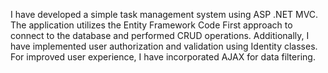 I have developed a simple task management system using ASP .NET MVC. 
The application utilizes the Entity Framework Code First approach to connect to the database and performed CRUD operations.
Additionally, I have implemented user authorization and validation using Identity classes. 
For improved user experience, I have incorporated AJAX for data filtering.

